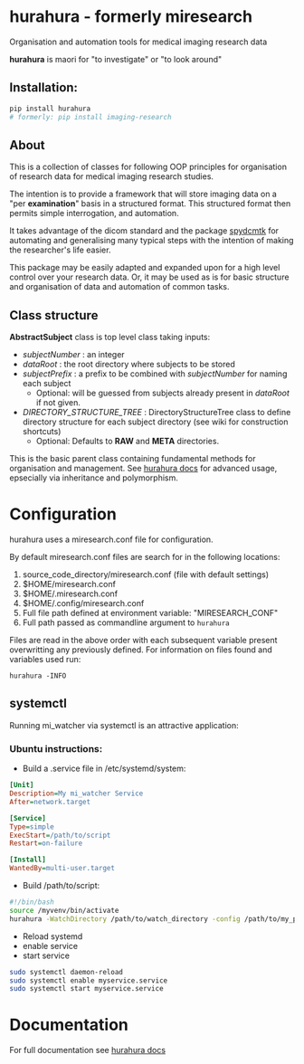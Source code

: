 # hurahura - formerly miresearch

Organisation and automation tools for medical imaging research data

__hurahura__ is maori for "to investigate" or "to look around"

## Installation: 

```bash
pip install hurahura
# formerly: pip install imaging-research

```

## About

This is a collection of classes for following OOP principles for organisation of research data for medical imaging research studies. 

The intention is to provide a framework that will store imaging data on a "per __examination__" basis in a structured format. This structured format then permits simple interrogation, and automation.  

It takes advantage of the dicom standard and the package [spydcmtk](https://github.com/fraser29/spydcmtk) for automating and generalising many typical steps with the intention of making the researcher's life easier. 

This package may be easily adapted and expanded upon for a high level control over your research data. Or, it may be used as is for basic structure and organisation of data and automation of common tasks. 


## Class structure

**AbstractSubject**  class is top level class taking inputs:
- *subjectNumber* : an integer
- *dataRoot* : the root directory where subjects to be stored             
- *subjectPrefix* : a prefix to be combined with *subjectNumber* for naming each subject
    - Optional: will be guessed from subjects already present in *dataRoot* if not given. 
- *DIRECTORY_STRUCTURE_TREE* : DirectoryStructureTree class to define directory structure for each subject directory (see wiki for construction shortcuts)
    - Optional: Defaults to **RAW** and **META** directories. 

This is the basic parent class containing fundamental methods for organisation and management. See  [hurahura docs](https://fraser29.github.io/hurahura/) for advanced usage, epsecially via inheritance and polymorphism. 


# Configuration

hurahura uses a miresearch.conf file for configuration. 

By default miresearch.conf files are search for in the following locations: 

1. source_code_directory/miresearch.conf (file with default settings)
2. $HOME/miresearch.conf
3. $HOME/.miresearch.conf
4. $HOME/.config/miresearch.conf
5. Full file path defined at environment variable: "MIRESEARCH_CONF"
6. Full path passed as commandline argument to `hurahura`

Files are read in the above order with each subsequent variable present overwritting any previously defined. 
For information on files found and variables used run:

`hurahura -INFO` 

## systemctl 

Running mi_watcher via systemctl is an attractive application: 

### Ubuntu instructions:

- Build a .service file in /etc/systemd/system:

```ini
[Unit]
Description=My mi_watcher Service
After=network.target

[Service]
Type=simple
ExecStart=/path/to/script
Restart=on-failure

[Install]
WantedBy=multi-user.target
```

- Build /path/to/script: 

```bash
#!/bin/bash
source /myvenv/bin/activate
hurahura -WatchDirectory /path/to/watch_directory -config /path/to/my_proj.conf
```

- Reload systemd
- enable service
- start service
  
```bash
sudo systemctl daemon-reload
sudo systemctl enable myservice.service
sudo systemctl start myservice.service
```

# Documentation

For full documentation see [hurahura docs](https://fraser29.github.io/hurahura/)